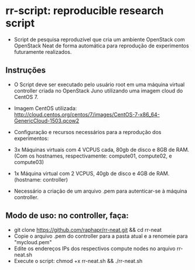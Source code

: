# rr-script: reproducible research script

- Script de pesquisa reproduzível que cria um ambiente OpenStack com OpenStack Neat de forma automática para reprodução de experimentos futuramente realizados.

## Instruções

- O Script deve ser executado pelo usuário root em uma máquina virtual controller criada no OpenStack Juno utilizando uma imagem cloud do CentOS 7.

- Imagem CentOS utilizada: http://cloud.centos.org/centos/7/images/CentOS-7-x86_64-GenericCloud-1503.qcow2

- Configuração e recursos necessários para a reprodução dos experimentos:

- 3x Máquinas virtuais com 4 VCPUS cada, 80gb de disco e 8GB de RAM. (Com os hostnames, respectivamente: compute01, compute02, e compute03)
- 1x Máquina virtual com 2 VCPUS, 40gb de disco e 4GB de RAM. (hostname: controller)

- Necessário a criação de um arquivo .pem para autenticar-se à máquina controller.

##  Modo de uso: no controller, faça:

- git clone https://github.com/raphapr/rr-neat.git && cd rr-neat
- Copie o arquivo .pem do controller para a pasta atual e a renomeie para "mycloud.pem"
- Edite os endereços IPs dos respectivos compute nodes no arquivo rr-neat.sh
- Execute o script: chmod +x rr-neat.sh && ./rr-neat.sh
